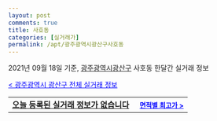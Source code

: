 ```yaml
---
layout: post
comments: true
title: 사호동
categories: [실거래가]
permalink: /apt/광주광역시광산구사호동
---
```


2021년 09월 18일 기준, <a href="/apt/광주광역시광산구">광주광역시광산구</a> 사호동 한달간 실거래 정보

<a style="color: blue;" href="/apt/광주광역시광산구">< 광주광역시 광산구 전체 실거래 정보</a>
<!---- start ---->
<table>
  <tr>
    <td colspan="4" style="font-weight: bold;"><a href="/apt/광주광역시광산구사호동{name_without_space}">오늘 등록된 실거래 정보가 없습니다</a> &nbsp;&nbsp;&nbsp; <a style="color: blue; font-size: smaller;" href="/apt/광주광역시광산구사호동{name_without_space}">면적별 최고가 ></a></td>
  </tr>
    
</table>
<!---- end ---->
    